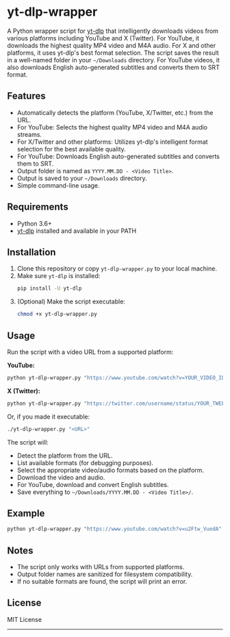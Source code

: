 # yt-dlp-wrapper

A Python wrapper script for [yt-dlp](https://github.com/yt-dlp/yt-dlp) that intelligently downloads videos from various platforms including YouTube and X (Twitter). For YouTube, it downloads the highest quality MP4 video and M4A audio. For X and other platforms, it uses yt-dlp's best format selection. The script saves the result in a well-named folder in your `~/Downloads` directory. For YouTube videos, it also downloads English auto-generated subtitles and converts them to SRT format.

## Features

- Automatically detects the platform (YouTube, X/Twitter, etc.) from the URL.
- For YouTube: Selects the highest quality MP4 video and M4A audio streams.
- For X/Twitter and other platforms: Utilizes yt-dlp's intelligent format selection for the best available quality.
- For YouTube: Downloads English auto-generated subtitles and converts them to SRT.
- Output folder is named as `YYYY.MM.DD - <Video Title>`.
- Output is saved to your `~/Downloads` directory.
- Simple command-line usage.

## Requirements

- Python 3.6+
- [yt-dlp](https://github.com/yt-dlp/yt-dlp) installed and available in your PATH

## Installation

1. Clone this repository or copy `yt-dlp-wrapper.py` to your local machine.
2. Make sure `yt-dlp` is installed:
    ```sh
    pip install -U yt-dlp
    ```
3. (Optional) Make the script executable:
    ```sh
    chmod +x yt-dlp-wrapper.py
    ```

## Usage

Run the script with a video URL from a supported platform:

**YouTube:**
```sh
python yt-dlp-wrapper.py "https://www.youtube.com/watch?v=YOUR_VIDEO_ID"
```

**X (Twitter):**
```sh
python yt-dlp-wrapper.py "https://twitter.com/username/status/YOUR_TWEET_ID"
```

Or, if you made it executable:

```sh
./yt-dlp-wrapper.py "<URL>"
```

The script will:
- Detect the platform from the URL.
- List available formats (for debugging purposes).
- Select the appropriate video/audio formats based on the platform.
- Download the video and audio.
- For YouTube, download and convert English subtitles.
- Save everything to `~/Downloads/YYYY.MM.DD - <Video Title>/`.

## Example

```sh
python yt-dlp-wrapper.py "https://www.youtube.com/watch?v=u2Ftw_VuedA"
```

## Notes

- The script only works with URLs from supported platforms.
- Output folder names are sanitized for filesystem compatibility.
- If no suitable formats are found, the script will print an error.

## License

MIT License

---